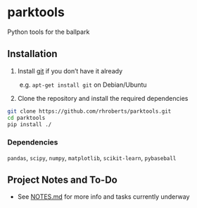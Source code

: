 # parktools

Python tools for the ballpark

## Installation

1. Install [git](https://git-scm.com/downloads) if you don’t have it already

   ​	e.g.  `apt-get install git` on Debian/Ubuntu

2. Clone the repository and install the required dependencies

```bash
git clone https://github.com/rhroberts/parktools.git
cd parktools
pip install ./
```

### Dependencies

`pandas`, `scipy`, `numpy`, `matplotlib`, `scikit-learn`, `pybaseball`

## Project Notes and To-Do

- See [NOTES.md](./NOTES.md) for more info and tasks currently underway

  

## 